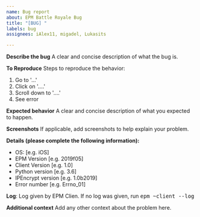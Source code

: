 ```yaml
---
name: Bug report
about: EPM Battle Royale Bug
title: "[BUG] "
labels: bug
assignees: iAlex11, migadel, Lukasits

---
```


**Describe the bug**
A clear and concise description of what the bug is.

**To Reproduce**
Steps to reproduce the behavior:
1. Go to '...'
2. Click on '....'
3. Scroll down to '....'
4. See error

**Expected behavior**
A clear and concise description of what you expected to happen.

**Screenshots**
If applicable, add screenshots to help explain your problem.

**Details (please complete the following information):**
 - OS: [e.g. iOS]
 - EPM Version [e.g. 2019f05]
 - Client Version [e.g. 1.0]
 - Python version [e.g. 3.6]
 - IPEncrypt version [e.g. 1.0b2019]
 - Error number [e.g. Errno_01]

**Log**:
Log given by EPM Clien. If no log was given, run <kbd>epm ~client --log</kbd>

**Additional context**
Add any other context about the problem here.
